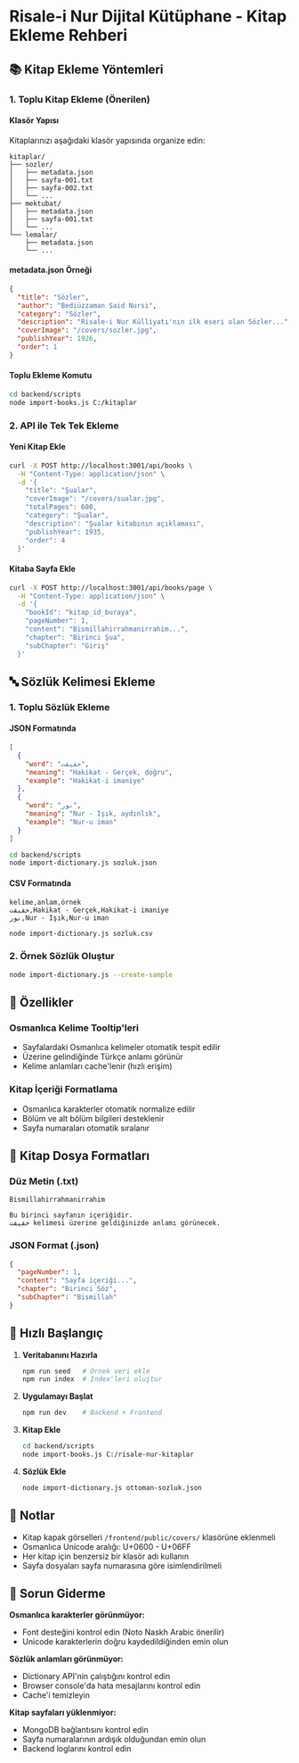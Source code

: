 # Risale-i Nur Dijital Kütüphane - Kitap Ekleme Rehberi

## 📚 Kitap Ekleme Yöntemleri

### 1. Toplu Kitap Ekleme (Önerilen)

#### Klasör Yapısı
Kitaplarınızı aşağıdaki klasör yapısında organize edin:
```
kitaplar/
├── sozler/
│   ├── metadata.json
│   ├── sayfa-001.txt
│   ├── sayfa-002.txt
│   └── ...
├── mektubat/
│   ├── metadata.json
│   ├── sayfa-001.txt
│   └── ...
└── lemalar/
    ├── metadata.json
    └── ...
```

#### metadata.json Örneği
```json
{
  "title": "Sözler",
  "author": "Bediüzzaman Said Nursi",
  "category": "Sözler",
  "description": "Risale-i Nur Külliyatı'nın ilk eseri olan Sözler...",
  "coverImage": "/covers/sozler.jpg",
  "publishYear": 1926,
  "order": 1
}
```

#### Toplu Ekleme Komutu
```bash
cd backend/scripts
node import-books.js C:/kitaplar
```

### 2. API ile Tek Tek Ekleme

#### Yeni Kitap Ekle
```bash
curl -X POST http://localhost:3001/api/books \
  -H "Content-Type: application/json" \
  -d '{
    "title": "Şualar",
    "coverImage": "/covers/sualar.jpg",
    "totalPages": 600,
    "category": "Şualar",
    "description": "Şualar kitabının açıklaması",
    "publishYear": 1935,
    "order": 4
  }'
```

#### Kitaba Sayfa Ekle
```bash
curl -X POST http://localhost:3001/api/books/page \
  -H "Content-Type: application/json" \
  -d '{
    "bookId": "kitap_id_buraya",
    "pageNumber": 1,
    "content": "Bismillahirrahmanirrahim...",
    "chapter": "Birinci Şua",
    "subChapter": "Giriş"
  }'
```

## 🔤 Sözlük Kelimesi Ekleme

### 1. Toplu Sözlük Ekleme

#### JSON Formatında
```json
[
  {
    "word": "حقيقت",
    "meaning": "Hakikat - Gerçek, doğru",
    "example": "Hakikat-i imaniye"
  },
  {
    "word": "نور",
    "meaning": "Nur - Işık, aydınlık",
    "example": "Nur-u iman"
  }
]
```

```bash
cd backend/scripts
node import-dictionary.js sozluk.json
```

#### CSV Formatında
```csv
kelime,anlam,örnek
حقيقت,Hakikat - Gerçek,Hakikat-i imaniye
نور,Nur - Işık,Nur-u iman
```

```bash
node import-dictionary.js sozluk.csv
```

### 2. Örnek Sözlük Oluştur
```bash
node import-dictionary.js --create-sample
```

## 🎯 Özellikler

### Osmanlıca Kelime Tooltip'leri
- Sayfalardaki Osmanlıca kelimeler otomatik tespit edilir
- Üzerine gelindiğinde Türkçe anlamı görünür
- Kelime anlamları cache'lenir (hızlı erişim)

### Kitap İçeriği Formatlama
- Osmanlıca karakterler otomatik normalize edilir
- Bölüm ve alt bölüm bilgileri desteklenir
- Sayfa numaraları otomatik sıralanır

## 📁 Kitap Dosya Formatları

### Düz Metin (.txt)
```
Bismillahirrahmanirrahim

Bu birinci sayfanın içeriğidir.
حقيقت kelimesi üzerine geldiğinizde anlamı görünecek.
```

### JSON Format (.json)
```json
{
  "pageNumber": 1,
  "content": "Sayfa içeriği...",
  "chapter": "Birinci Söz",
  "subChapter": "Bismillah"
}
```

## 🚀 Hızlı Başlangıç

1. **Veritabanını Hazırla**
   ```bash
   npm run seed   # Örnek veri ekle
   npm run index  # Index'leri oluştur
   ```

2. **Uygulamayı Başlat**
   ```bash
   npm run dev    # Backend + Frontend
   ```

3. **Kitap Ekle**
   ```bash
   cd backend/scripts
   node import-books.js C:/risale-nur-kitaplar
   ```

4. **Sözlük Ekle**
   ```bash
   node import-dictionary.js ottoman-sozluk.json
   ```

## 📝 Notlar

- Kitap kapak görselleri `/frontend/public/covers/` klasörüne eklenmeli
- Osmanlıca Unicode aralığı: U+0600 - U+06FF
- Her kitap için benzersiz bir klasör adı kullanın
- Sayfa dosyaları sayfa numarasına göre isimlendirilmeli

## 🔧 Sorun Giderme

**Osmanlıca karakterler görünmüyor:**
- Font desteğini kontrol edin (Noto Naskh Arabic önerilir)
- Unicode karakterlerin doğru kaydedildiğinden emin olun

**Sözlük anlamları görünmüyor:**
- Dictionary API'nin çalıştığını kontrol edin
- Browser console'da hata mesajlarını kontrol edin
- Cache'i temizleyin

**Kitap sayfaları yüklenmiyor:**
- MongoDB bağlantısını kontrol edin
- Sayfa numaralarının ardışık olduğundan emin olun
- Backend loglarını kontrol edin